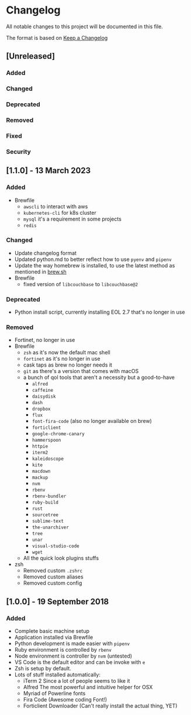 # Changelog

All notable changes to this project will be documented in this file.

The format is based on [Keep a Changelog](https://keepachangelog.com/en/1.0.0/)

## [Unreleased]

### Added

### Changed

### Deprecated

### Removed

### Fixed

### Security

## [1.1.0] - 13 March 2023

### Added

* Brewfile
    - `awscli` to interact with aws
    - `kubernetes-cli` for k8s cluster
    - `mysql` it's a requirement in some projects
    - `redis`

### Changed

* Update changelog format
* Updated python.md to better reflect how to use `pyenv` and `pipenv`
* Update the way homebrew is installed, to use the latest method as mentioned in [brew.sh](https://brew.sh/)
* Brewfile
    - fixed version of `libcouchbase` to `libcouchbase@2`

### Deprecated

* Python install script, currently installing EOL 2.7 that's no longer in use

### Removed

* Fortinet, no longer in use
* Brewfile
    - `zsh` as it's now the default mac shell
    - `fortinet` as it's no longer in use
    - cask taps as brew no longer needs it
    - `git` as there's a version that comes with macOS
    - a bunch of qol tools that aren't a necessity but a good-to-have
        + `alfred`
        + `caffeine`
        + `daisydisk`
        + `dash`
        + `dropbox`
        + `flux`
        + `font-fira-code` (also no longer available on brew)
        + `forticlient`
        + `google-chrome-canary`
        + `hammerspoon`
        + `httpie`
        + `iterm2`
        + `kaleidoscope`
        + `kite`
        + `macdown`
        + `mackup`
        + `nvm`
        + `rbenv`
        + `rbenv-bundler`
        + `ruby-build`
        + `rust`
        + `sourcetree`
        + `sublime-text`
        + `the-unarchiver`
        + `tree`
        + `unar`
        + `visual-studio-code`
        + `wget`
    - All the quick look plugins stuffs
* zsh
    - Removed custom `.zshrc`
    - Removed custom aliases
    - Removed custom config

## [1.0.0] - 19 September 2018

### Added

- Complete basic machine setup
- Application installed via Brewfile
- Python development is made easier with `pipenv`
- Ruby environment is controlled by `rbenv`
- Node environment is controller by `nvm` (untested)
- VS Code is the default editor and can be invoke with `e`
- Zsh is setup by default.  
- Lots of stuff installed automatically:
    - iTerm 2 Since a lot of people seems to like it
    - Alfred The most powerful and intuitive helper for OSX
    - Myriad of Powerline fonts
    - Fira Code (Awesome coding Font!)
    - Forticlient Downloader (Can't really install the actual thing, YET)
